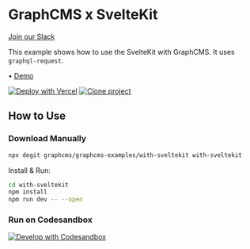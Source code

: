 # GraphCMS x SvelteKit

[Join our Slack](https://slack.graphcms.com)

This example shows how to use the SvelteKit with GraphCMS. It uses `graphql-request`.

• [Demo](https://graphcms-with-sveltekit.now.sh/)

[![Deploy with Vercel](https://vercel.com/button)](https://vercel.com/import/project?template=https://github.com/GraphCMS/graphcms-examples/tree/master/with-sveltekit) [![Clone project](https://graphcms.com/button)](https://app.graphcms.com/clone/0ff23f7a41ce4da69a366ab299cc24d8)

## How to Use

### Download Manually

```bash
npx degit graphcms/graphcms-examples/with-sveltekit with-sveltekit
```

Install & Run:

```bash
cd with-sveltekit
npm install
npm run dev -- --open
```

### Run on Codesandbox

[![Develop with Codesandbox](https://codesandbox.io/static/img/play-codesandbox.svg)](https://codesandbox.io/s/github/GraphCMS/graphcms-examples/tree/master/with-sveltekit)
